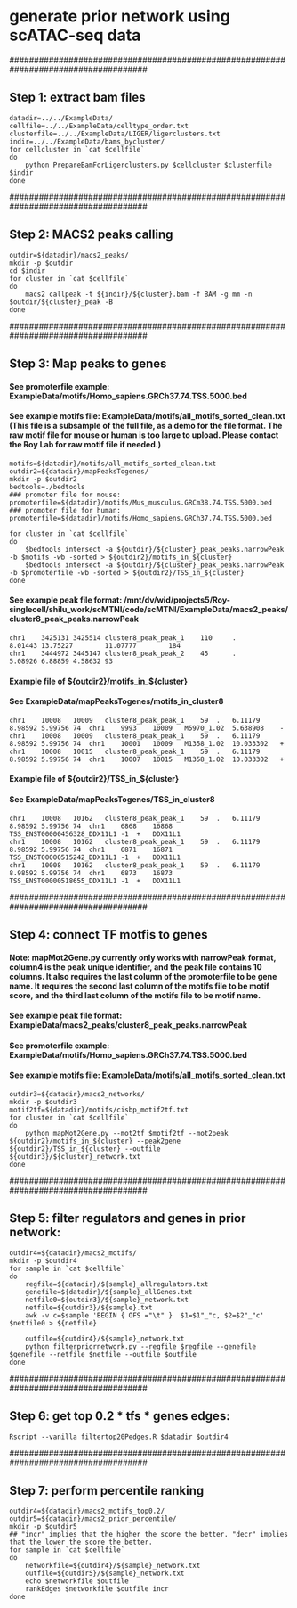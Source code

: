 # generate prior network using scATAC-seq data

####################################################################################
## Step 1: extract bam files
```
datadir=../../ExampleData/
cellfile=../../ExampleData/celltype_order.txt
clusterfile=../../ExampleData/LIGER/ligerclusters.txt
indir=../../ExampleData/bams_bycluster/
for cellcluster in `cat $cellfile`
do
    python PrepareBamForLigerclusters.py $cellcluster $clusterfile $indir
done
```

####################################################################################
## Step 2: MACS2 peaks calling

```
outdir=${datadir}/macs2_peaks/
mkdir -p $outdir
cd $indir
for cluster in `cat $cellfile`
do
    macs2 callpeak -t ${indir}/${cluster}.bam -f BAM -g mm -n $outdir/${cluster}_peak -B 
done
```

####################################################################################
## Step 3: Map peaks to genes 

#### See promoterfile example: ExampleData/motifs/Homo_sapiens.GRCh37.74.TSS.5000.bed
#### See example motifs file: ExampleData/motifs/all_motifs_sorted_clean.txt (This file is a subsample of the full file, as a demo for the file format. The raw motif file for mouse or human is too large to upload. Please contact the Roy Lab for raw motif file if needed.) 

```
motifs=${datadir}/motifs/all_motifs_sorted_clean.txt
outdir2=${datadir}/mapPeaksTogenes/
mkdir -p $outdir2
bedtools=./bedtools
### promoter file for mouse:
promoterfile=${datadir}/motifs/Mus_musculus.GRCm38.74.TSS.5000.bed
### promoter file for human:
promoterfile=${datadir}/motifs/Homo_sapiens.GRCh37.74.TSS.5000.bed

for cluster in `cat $cellfile`
do 
    $bedtools intersect -a ${outdir}/${cluster}_peak_peaks.narrowPeak -b $motifs -wb -sorted > ${outdir2}/motifs_in_${cluster} 
    $bedtools intersect -a ${outdir}/${cluster}_peak_peaks.narrowPeak -b $promoterfile -wb -sorted > ${outdir2}/TSS_in_${cluster}
done
```

#### See example peak file format: /mnt/dv/wid/projects5/Roy-singlecell/shilu_work/scMTNI/code/scMTNI/ExampleData/macs2_peaks/cluster8_peak_peaks.narrowPeak
```
chr1    3425131 3425514 cluster8_peak_peak_1    110     .       8.01443 13.75227        11.07777        184
chr1    3444972 3445147 cluster8_peak_peak_2    45      .       5.08926 6.88859 4.58632 93
```

#### Example file of ${outdir2}/motifs_in_${cluster}
#### See ExampleData/mapPeaksTogenes/motifs_in_cluster8
```
chr1	10008	10009	cluster8_peak_peak_1	59	.	6.11179	8.98592	5.99756	74	chr1	9993	10009	M5970_1.02	5.638908	-
chr1	10008	10009	cluster8_peak_peak_1	59	.	6.11179	8.98592	5.99756	74	chr1	10001	10009	M1358_1.02	10.033302	+
chr1	10008	10015	cluster8_peak_peak_1	59	.	6.11179	8.98592	5.99756	74	chr1	10007	10015	M1358_1.02	10.033302	+
```

#### Example file of ${outdir2}/TSS_in_${cluster}
#### See ExampleData/mapPeaksTogenes/TSS_in_cluster8
```
chr1	10008	10162	cluster8_peak_peak_1	59	.	6.11179	8.98592	5.99756	74	chr1	6868	16868	TSS_ENST00000456328_DDX11L1	-1	+	DDX11L1
chr1	10008	10162	cluster8_peak_peak_1	59	.	6.11179	8.98592	5.99756	74	chr1	6871	16871	TSS_ENST00000515242_DDX11L1	-1	+	DDX11L1
chr1	10008	10162	cluster8_peak_peak_1	59	.	6.11179	8.98592	5.99756	74	chr1	6873	16873	TSS_ENST00000518655_DDX11L1	-1	+	DDX11L1
```

####################################################################################
##  Step 4: connect TF motfis to genes
#### Note: mapMot2Gene.py currently only works with narrowPeak format, column4 is the peak unique identifier, and the peak file contains 10 columns. It also requires the last column of the promoterfile to be gene name. It requires the second last column of the motifs file to be motif score, and the third last column of the motifs file to be motif name. 
#### See example peak file format: ExampleData/macs2_peaks/cluster8_peak_peaks.narrowPeak
#### See promoterfile example: ExampleData/motifs/Homo_sapiens.GRCh37.74.TSS.5000.bed
#### See example motifs file: ExampleData/motifs/all_motifs_sorted_clean.txt

```
outdir3=${datadir}/macs2_networks/
mkdir -p $outdir3
motif2tf=${datadir}/motifs/cisbp_motif2tf.txt
for cluster in `cat $cellfile`
do 
    python mapMot2Gene.py --mot2tf $motif2tf --mot2peak ${outdir2}/motifs_in_${cluster} --peak2gene ${outdir2}/TSS_in_${cluster} --outfile ${outdir3}/${cluster}_network.txt
done
```

####################################################################################
## Step 5: filter regulators and genes in prior network:

```
outdir4=${datadir}/macs2_motifs/
mkdir -p $outdir4
for sample in `cat $cellfile`
do
    regfile=${datadir}/${sample}_allregulators.txt
    genefile=${datadir}/${sample}_allGenes.txt
    netfile0=${outdir3}/${sample}_network.txt
    netfile=${outdir3}/${sample}.txt
    awk -v c=$sample 'BEGIN { OFS ="\t" }  $1=$1"_"c, $2=$2"_"c' $netfile0 > ${netfile}

    outfile=${outdir4}/${sample}_network.txt
    python filterpriornetwork.py --regfile $regfile --genefile $genefile --netfile $netfile --outfile $outfile 
done
```

####################################################################################
## Step 6: get top 0.2 * tfs * genes edges:
```
Rscript --vanilla filtertop20Pedges.R $datadir $outdir4
```

####################################################################################
## Step 7: perform percentile ranking
```
outdir4=${datadir}/macs2_motifs_top0.2/
outdir5=${datadir}/macs2_prior_percentile/
mkdir -p $outdir5
## "incr" implies that the higher the score the better. "decr" implies that the lower the score the better.
for sample in `cat $cellfile`
do
    networkfile=${outdir4}/${sample}_network.txt
    outfile=${outdir5}/${sample}_network.txt
    echo $networkfile $outfile
    rankEdges $networkfile $outfile incr
done
```

